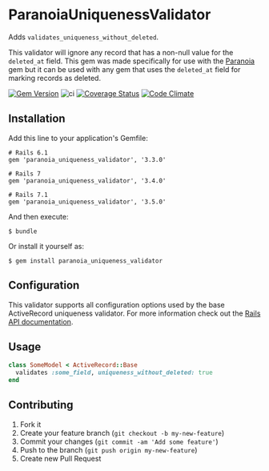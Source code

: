# ParanoiaUniquenessValidator

Adds `validates_uniqueness_without_deleted`.

This validator will ignore any record that has a non-null value for the
`deleted_at` field. This gem was made specifically for use with the
[Paranoia](https://github.com/radar/paranoia) gem but it can be used with any
gem that uses the `deleted_at` field for marking records as deleted.

[![Gem Version](https://badge.fury.io/rb/paranoia_uniqueness_validator.png)](http://badge.fury.io/rb/paranoia_uniqueness_validator) ![ci](https://github.com/anthonator/paranoia_uniqueness_validator/workflows/ci/badge.svg) [![Coverage Status](https://coveralls.io/repos/anthonator/paranoia_uniqueness_validator/badge.png)](https://coveralls.io/r/anthonator/paranoia_uniqueness_validator) [![Code Climate](https://codeclimate.com/github/anthonator/paranoia_uniqueness_validator.png)](https://codeclimate.com/github/anthonator/paranoia_uniqueness_validator)

## Installation

Add this line to your application's Gemfile:

    # Rails 6.1
    gem 'paranoia_uniqueness_validator', '3.3.0'

    # Rails 7
    gem 'paranoia_uniqueness_validator', '3.4.0'

    # Rails 7.1
    gem 'paranoia_uniqueness_validator', '3.5.0'

And then execute:

    $ bundle

Or install it yourself as:

    $ gem install paranoia_uniqueness_validator

## Configuration

This validator supports all configuration options used by the base ActiveRecord
uniqueness validator. For more information check out the [Rails API documentation](http://api.rubyonrails.org/classes/ActiveRecord/Validations/ClassMethods.html#method-i-validates_uniqueness_of).

## Usage

```ruby
class SomeModel < ActiveRecord::Base
  validates :some_field, uniqueness_without_deleted: true
end
```

## Contributing

1. Fork it
2. Create your feature branch (`git checkout -b my-new-feature`)
3. Commit your changes (`git commit -am 'Add some feature'`)
4. Push to the branch (`git push origin my-new-feature`)
5. Create new Pull Request
